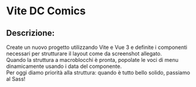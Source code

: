 # Vite DC Comics
## Descrizione:
Create un nuovo progetto utilizzando Vite e Vue 3 e definite i componenti necessari per strutturare il layout come da screenshot allegato. <br/>
Quando la struttura a macroblocchi è pronta, popolate le voci di menu dinamicamente usando i data del componente. <br/>
Per oggi diamo priorità alla struttura: quando è tutto bello solido, passiamo al Sass!

